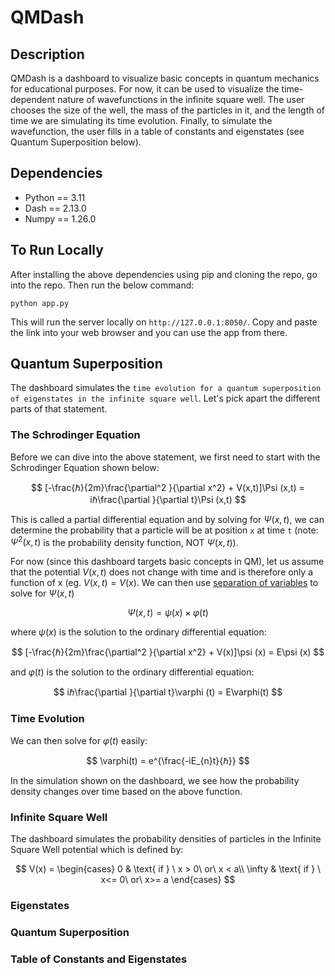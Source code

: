 # QMDash
## Description
QMDash is a dashboard to visualize basic concepts in quantum mechanics for educational purposes. For now, it can be used to visualize the time-dependent nature of wavefunctions in the infinite square well. The user chooses the size of the well, the mass of the particles in it, and the length of time we are simulating its time evolution. Finally, to simulate the wavefunction, the user fills in a table of constants and eigenstates (see Quantum Superposition below).

## Dependencies
- Python == 3.11
- Dash == 2.13.0
- Numpy == 1.26.0

## To Run Locally
After installing the above dependencies using pip and cloning the repo, go into the repo. Then run the below command:

`python app.py`

This will run the server locally on `http://127.0.0.1:8050/`. Copy and paste the link into your web browser and you can use the app from there.

## Quantum Superposition
The dashboard simulates the `time evolution for a quantum superposition of eigenstates in the infinite square well`. Let's pick apart the different parts of that statement.

### The Schrodinger Equation
Before we can dive into the above statement, we first need to start with the Schrodinger Equation shown below:

$$ [-\frac{ℏ}{2m}\frac{\partial^2 }{\partial x^2} + V(x,t)]\Psi (x,t) = iℏ\frac{\partial }{\partial t}\Psi (x,t) $$

This is called a partial differential equation and by solving for $\Psi (x,t)$, we can determine the probability that a particle will be at position `x` at time `t` (note: $\Psi^2 (x,t)$ is the probability density function, NOT $\Psi (x,t)$). 

For now (since this dashboard targets basic concepts in QM), let us assume that the potential $V(x,t)$ does not change with time and is therefore only a function of x (eg. $V(x,t) = V(x)$. We can then use [separation of variables](https://chem.libretexts.org/Courses/Pacific_Union_College/Quantum_Chemistry/02%3A_The_Classical_Wave_Equation/2.02%3A_The_Method_of_Separation_of_Variables) to solve for $\Psi(x,t)$

$$ \Psi(x,t) = \psi(x) \times \varphi(t) $$

where $\psi(x)$ is the solution to the ordinary differential equation:

$$ [-\frac{ℏ}{2m}\frac{\partial^2 }{\partial x^2} + V(x)]\psi (x) = E\psi (x) $$

and $\varphi(t)$ is the solution to the ordinary differential equation:

$$ iℏ\frac{\partial }{\partial t}\varphi (t) = E\varphi(t) $$

### Time Evolution
We can then solve for $\varphi(t)$ easily:

$$ \varphi(t) =  e^{\frac{-iE_{n}t}{ℏ}} $$

In the simulation shown on the dashboard, we see how the probability density changes over time based on the above function.

### Infinite Square Well
The dashboard simulates the probability densities of particles in the Infinite Square Well potential which is defined by: 

$$ V(x) = \begin{cases}
0 & \text{ if } \ x > 0\ or\ x < a\\
\infty & \text{ if } \ x<= 0\ or\ x>= a
\end{cases} $$

### Eigenstates

### Quantum Superposition

### Table of Constants and Eigenstates
